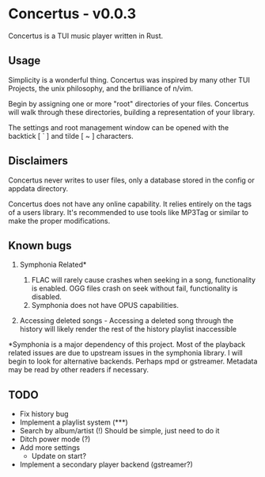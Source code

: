 # Concertus - v0.0.3

Concertus is a TUI music player written in Rust. 

## Usage

Simplicity is a wonderful thing. Concertus was inspired by many other
TUI Projects, the unix philosophy, and the brilliance of n/vim. 

Begin by assigning one or more "root" directories of your files.
Concertus will walk through these directories, building a
representation of your library.

The settings and root management window can be opened with the
backtick [ ` ] and tilde [ ~ ] characters. 

## Disclaimers

Concertus never writes to user files, only a database stored in the
config or appdata directory. 

Concertus does not have any online capability. It relies entirely on
the tags of a users library. It's recommended to use tools like MP3Tag
or similar to make the proper modifications. 

## Known bugs

1. Symphonia Related*
    1. FLAC will rarely cause crashes when seeking in a song,
        functionality is enabled. 
        OGG files crash on seek without fail, functionality is
        disabled.
    2. Symphonia does not have OPUS capabilities.

2. Accessing deleted songs - Accessing a deleted song through the
   history will likely render the rest of the history playlist
    inaccessible

*Symphonia is a major dependency of this project. Most of the
playback related issues are due to upstream issues in the symphonia
library. I will begin to look for alternative backends. Perhaps mpd
or gstreamer. Metadata may be read by other readers if necessary.


## TODO 

- Fix history bug
- Implement a playlist system (***)
- Search by album/artist (!)
    Should be simple, just need to do it
- Ditch power mode (?)
- Add more settings
    - Update on start?
- Implement a secondary player backend (gstreamer?)

